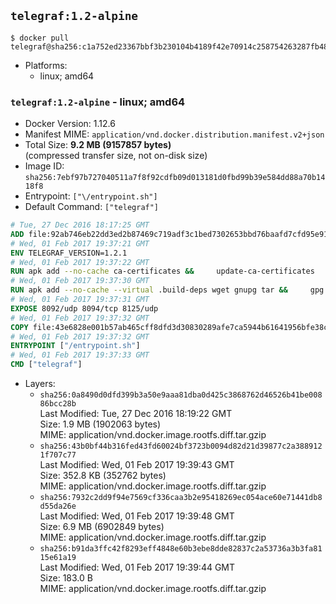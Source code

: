 ## `telegraf:1.2-alpine`

```console
$ docker pull telegraf@sha256:c1a752ed23367bbf3b230104b4189f42e70914c258754263287fb48fa767a3c1
```

-	Platforms:
	-	linux; amd64

### `telegraf:1.2-alpine` - linux; amd64

-	Docker Version: 1.12.6
-	Manifest MIME: `application/vnd.docker.distribution.manifest.v2+json`
-	Total Size: **9.2 MB (9157857 bytes)**  
	(compressed transfer size, not on-disk size)
-	Image ID: `sha256:7ebf97b727040511a7f8f92cdfb09d013181d0fbd99b39e584dd88a70b1418f8`
-	Entrypoint: `["\/entrypoint.sh"]`
-	Default Command: `["telegraf"]`

```dockerfile
# Tue, 27 Dec 2016 18:17:25 GMT
ADD file:92ab746eb22dd3ed2b87469c719adf3c1bed7302653bbd76baafd7cfd95e911e in / 
# Wed, 01 Feb 2017 19:37:21 GMT
ENV TELEGRAF_VERSION=1.2.1
# Wed, 01 Feb 2017 19:37:22 GMT
RUN apk add --no-cache ca-certificates &&     update-ca-certificates
# Wed, 01 Feb 2017 19:37:30 GMT
RUN apk add --no-cache --virtual .build-deps wget gnupg tar &&     gpg --keyserver hkp://ha.pool.sks-keyservers.net         --recv-keys 05CE15085FC09D18E99EFB22684A14CF2582E0C5 &&     wget -q https://dl.influxdata.com/telegraf/releases/telegraf-${TELEGRAF_VERSION}-static_linux_amd64.tar.gz.asc &&     wget -q https://dl.influxdata.com/telegraf/releases/telegraf-${TELEGRAF_VERSION}-static_linux_amd64.tar.gz &&     gpg --batch --verify telegraf-${TELEGRAF_VERSION}-static_linux_amd64.tar.gz.asc telegraf-${TELEGRAF_VERSION}-static_linux_amd64.tar.gz &&     mkdir -p /usr/src /etc/telegraf &&     tar -C /usr/src -xzf telegraf-${TELEGRAF_VERSION}-static_linux_amd64.tar.gz &&     mv /usr/src/telegraf*/telegraf.conf /etc/telegraf/ &&     chmod +x /usr/src/telegraf*/* &&     cp -a /usr/src/telegraf*/* /usr/bin/ &&     rm -rf *.tar.gz* /usr/src /root/.gnupg &&     apk del .build-deps
# Wed, 01 Feb 2017 19:37:31 GMT
EXPOSE 8092/udp 8094/tcp 8125/udp
# Wed, 01 Feb 2017 19:37:32 GMT
COPY file:43e6828e001b57ab465cff8dfd3d30830289afe7ca5944b61641956bfe38cd1c in /entrypoint.sh 
# Wed, 01 Feb 2017 19:37:32 GMT
ENTRYPOINT ["/entrypoint.sh"]
# Wed, 01 Feb 2017 19:37:33 GMT
CMD ["telegraf"]
```

-	Layers:
	-	`sha256:0a8490d0dfd399b3a50e9aaa81dba0d425c3868762d46526b41be00886bcc28b`  
		Last Modified: Tue, 27 Dec 2016 18:19:22 GMT  
		Size: 1.9 MB (1902063 bytes)  
		MIME: application/vnd.docker.image.rootfs.diff.tar.gzip
	-	`sha256:43b0bf44b316fed43fd60024bf3723b0094d82d21d39877c2a3889121f707c77`  
		Last Modified: Wed, 01 Feb 2017 19:39:43 GMT  
		Size: 352.8 KB (352762 bytes)  
		MIME: application/vnd.docker.image.rootfs.diff.tar.gzip
	-	`sha256:7932c2dd9f94e7569cf336caa3b2e95418269ec054ace60e71441db8d55da26e`  
		Last Modified: Wed, 01 Feb 2017 19:39:48 GMT  
		Size: 6.9 MB (6902849 bytes)  
		MIME: application/vnd.docker.image.rootfs.diff.tar.gzip
	-	`sha256:b91da3ffc42f8293eff4848e60b3ebe8dde82837c2a53736a3b3fa8115e61a19`  
		Last Modified: Wed, 01 Feb 2017 19:39:44 GMT  
		Size: 183.0 B  
		MIME: application/vnd.docker.image.rootfs.diff.tar.gzip
